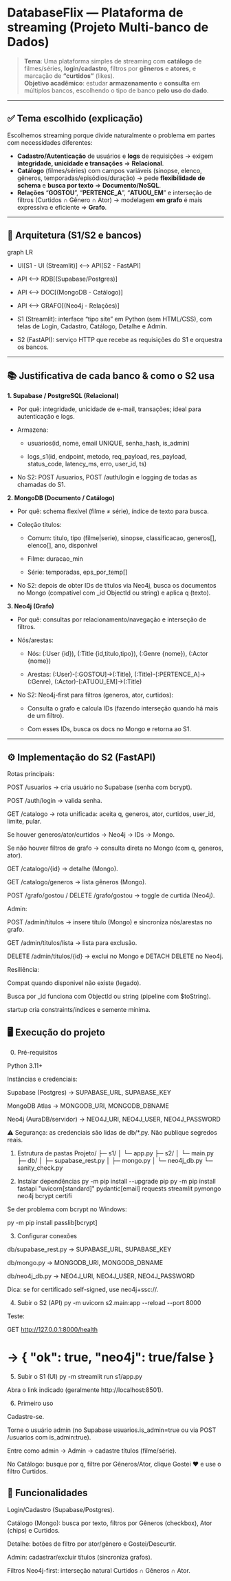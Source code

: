 # DatabaseFlix — Plataforma de streaming (Projeto Multi-banco de Dados)

> **Tema**: Uma plataforma simples de streaming com **catálogo** de filmes/séries, **login/cadastro**, filtros por **gêneros** e **atores**, e marcação de **“curtidos”** (likes).  
> **Objetivo acadêmico**: estudar **armazenamento** e **consulta** em múltiplos bancos, escolhendo o tipo de banco **pelo uso do dado**.

---

## ✅ Tema escolhido (explicação)

Escolhemos streaming porque divide naturalmente o problema em partes com necessidades diferentes:

- **Cadastro/Autenticação** de usuários e **logs** de requisições → exigem **integridade, unicidade e transações** ⇒ **Relacional**.  
- **Catálogo** (filmes/séries) com campos variáveis (sinopse, elenco, gêneros, temporadas/episódios/duração) → pede **flexibilidade de schema** e **busca por texto** ⇒ **Documento/NoSQL**.  
- **Relações** “**GOSTOU**”, “**PERTENCE_A**”, “**ATUOU_EM**” e interseção de filtros (Curtidos ∩ Gênero ∩ Ator) → modelagem **em grafo** é mais expressiva e eficiente ⇒ **Grafo**.

---

## 🧱 Arquitetura (S1/S2 e bancos)

graph LR
- UI[S1 - UI (Streamlit)] <--> API[S2 - FastAPI]
  
- API <--> RDB[(Supabase/Postgres)]
  
- API <--> DOC[(MongoDB - Catálogo)]
  
- API <--> GRAFO[(Neo4j - Relações)]

- S1 (Streamlit): interface “tipo site” em Python (sem HTML/CSS), com telas de Login, Cadastro, Catálogo, Detalhe e Admin.

- S2 (FastAPI): serviço HTTP que recebe as requisições do S1 e orquestra os bancos.
---
## 📚 Justificativa de cada banco & como o S2 usa
**1. Supabase / PostgreSQL (Relacional)**

- Por quê: integridade, unicidade de e-mail, transações; ideal para autenticação e logs.

- Armazena:

  - usuarios(id, nome, email UNIQUE, senha_hash, is_admin)

  - logs_s1(id, endpoint, metodo, req_payload, res_payload, status_code, latency_ms, erro, user_id, ts)

- No S2: POST /usuarios, POST /auth/login e logging de todas as chamadas do S1.

**2. MongoDB (Documento / Catálogo)**

- Por quê: schema flexível (filme ≠ série), índice de texto para busca.

- Coleção titulos:

  - Comum: titulo, tipo (filme|serie), sinopse, classificacao, generos[], elenco[], ano, disponivel

  - Filme: duracao_min

  - Série: temporadas, eps_por_temp[]

- No S2: depois de obter IDs de títulos via Neo4j, busca os documentos no Mongo (compatível com _id ObjectId ou string) e aplica q (texto).

**3. Neo4j (Grafo)**

- Por quê: consultas por relacionamento/navegação e interseção de filtros.

- Nós/arestas:

  - Nós: (:User {id}), (:Title {id,titulo,tipo}), (:Genre {nome}), (:Actor {nome})

  - Arestas: (:User)-[:GOSTOU]->(:Title), (:Title)-[:PERTENCE_A]->(:Genre), (:Actor)-[:ATUOU_EM]->(:Title)

- No S2: Neo4j-first para filtros (generos, ator, curtidos):

  - Consulta o grafo e calcula IDs (fazendo interseção quando há mais de um filtro).

  - Com esses IDs, busca os docs no Mongo e retorna ao S1.
---
## ⚙️ Implementação do S2 (FastAPI)

Rotas principais:

POST /usuarios → cria usuário no Supabase (senha com bcrypt).

POST /auth/login → valida senha.

GET /catalogo → rota unificada: aceita q, generos, ator, curtidos, user_id, limite, pular.

Se houver generos/ator/curtidos → Neo4j → IDs → Mongo.

Se não houver filtros de grafo → consulta direta no Mongo (com q, generos, ator).

GET /catalogo/{id} → detalhe (Mongo).

GET /catalogo/generos → lista gêneros (Mongo).

POST /grafo/gostou / DELETE /grafo/gostou → toggle de curtida (Neo4j).

Admin:

POST /admin/titulos → insere título (Mongo) e sincroniza nós/arestas no grafo.

GET /admin/titulos/lista → lista para exclusão.

DELETE /admin/titulos/{id} → exclui no Mongo e DETACH DELETE no Neo4j.

Resiliência:

Compat quando disponivel não existe (legado).

Busca por _id funciona com ObjectId ou string (pipeline com $toString).

startup cria constraints/índices e semente mínima.

## 🖥️ Execução do projeto
0) Pré-requisitos

Python 3.11+

Instâncias e credenciais:

Supabase (Postgres) → SUPABASE_URL, SUPABASE_KEY

MongoDB Atlas → MONGODB_URI, MONGODB_DBNAME

Neo4j (AuraDB/servidor) → NEO4J_URI, NEO4J_USER, NEO4J_PASSWORD

⚠️ Segurança: as credenciais são lidas de db/*.py. Não publique segredos reais.

1) Estrutura de pastas
Projeto/
├─ s1/
│  └─ app.py
├─ s2/
│  └─ main.py
├─ db/
│  ├─ supabase_rest.py
│  ├─ mongo.py
│  └─ neo4j_db.py
└─ sanity_check.py

2) Instalar dependências
py -m pip install --upgrade pip
py -m pip install fastapi "uvicorn[standard]" pydantic[email] requests streamlit pymongo neo4j bcrypt certifi


Se der problema com bcrypt no Windows:

py -m pip install passlib[bcrypt]

3) Configurar conexões

db/supabase_rest.py → SUPABASE_URL, SUPABASE_KEY

db/mongo.py → MONGODB_URI, MONGODB_DBNAME

db/neo4j_db.py → NEO4J_URI, NEO4J_USER, NEO4J_PASSWORD

Dica: se for certificado self-signed, use neo4j+ssc://.

4) Subir o S2 (API)
py -m uvicorn s2.main:app --reload --port 8000


Teste:

GET http://127.0.0.1:8000/health
# → { "ok": true, "neo4j": true/false }

5) Subir o S1 (UI)
py -m streamlit run s1/app.py


Abra o link indicado (geralmente http://localhost:8501).

6) Primeiro uso

Cadastre-se.

Torne o usuário admin (no Supabase usuarios.is_admin=true ou via POST /usuarios com is_admin:true).

Entre como admin → Admin → cadastre títulos (filme/série).

No Catálogo: busque por q, filtre por Gêneros/Ator, clique Gostei ❤️ e use o filtro Curtidos.

## 🧭 Funcionalidades

Login/Cadastro (Supabase/Postgres).

Catálogo (Mongo): busca por texto, filtros por Gêneros (checkbox), Ator (chips) e Curtidos.

Detalhe: botões de filtro por ator/gênero e Gostei/Descurtir.

Admin: cadastrar/excluir títulos (sincroniza grafos).

Filtros Neo4j-first: interseção natural Curtidos ∩ Gêneros ∩ Ator.
